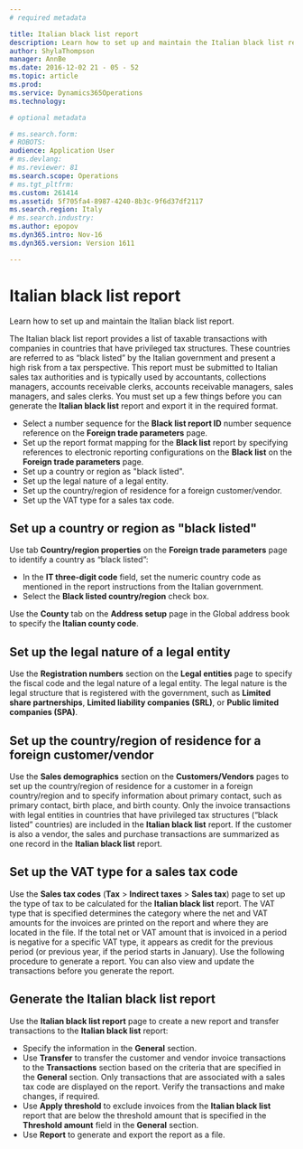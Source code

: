 ```yaml
---
# required metadata

title: Italian black list report
description: Learn how to set up and maintain the Italian black list report.
author: ShylaThompson
manager: AnnBe
ms.date: 2016-12-02 21 - 05 - 52
ms.topic: article
ms.prod: 
ms.service: Dynamics365Operations
ms.technology: 

# optional metadata

# ms.search.form: 
# ROBOTS: 
audience: Application User
# ms.devlang: 
# ms.reviewer: 81
ms.search.scope: Operations
# ms.tgt_pltfrm: 
ms.custom: 261414
ms.assetid: 5f705fa4-8987-4240-8b3c-9f6d37df2117
ms.search.region: Italy
# ms.search.industry: 
ms.author: epopov
ms.dyn365.intro: Nov-16
ms.dyn365.version: Version 1611

---
```


# Italian black list report

Learn how to set up and maintain the Italian black list report.

The Italian black list report provides a list of taxable transactions with companies in countries that have privileged tax structures. These countries are referred to as “black listed” by the Italian government and present a high risk from a tax perspective. This report must be submitted to Italian sales tax authorities and is typically used by accountants, collections managers, accounts receivable clerks, accounts receivable managers, sales managers, and sales clerks. You must set up a few things before you can generate the **Italian black list** report and export it in the required format.

-   Select a number sequence for the **Black list report ID** number sequence reference on the **Foreign trade parameters** page.
-   Set up the report format mapping for the **Black list** report by specifying references to electronic reporting configurations on the **Black list** on the **Foreign trade parameters** page.
-   Set up a country or region as "black listed".
-   Set up the legal nature of a legal entity.
-   Set up the country/region of residence for a foreign customer/vendor.
-   Set up the VAT type for a sales tax code.

## Set up a country or region as "black listed"
Use tab **Country/region properties** on the **Foreign trade parameters** page to identify a country as “black listed”:

-   In the **IT three-digit code** field, set the numeric country code as mentioned in the report instructions from the Italian government.
-   Select the **Black listed country/region** check box.

Use the **County** tab on the **Address setup** page in the Global address book to specify the **Italian county code**.

## Set up the legal nature of a legal entity
Use the **Registration numbers** section on the **Legal entities** page to specify the fiscal code and the legal nature of a legal entity. The legal nature is the legal structure that is registered with the government, such as **Limited share partnerships**, **Limited liability companies (SRL)**, or **Public limited companies (SPA)**.

## Set up the country/region of residence for a foreign customer/vendor
Use the **Sales demographics** section on the **Customers/Vendors** pages to set up the country/region of residence for a customer in a foreign country/region and to specify information about primary contact, such as primary contact, birth place, and birth county. Only the invoice transactions with legal entities in countries that have privileged tax structures (“black listed” countries) are included in the **Italian black list** report. If the customer is also a vendor, the sales and purchase transactions are summarized as one record in the **Italian black list** report.

## Set up the VAT type for a sales tax code
Use the **Sales tax codes** (**Tax** &gt; **Indirect taxes** &gt; **Sales tax**) page to set up the type of tax to be calculated for the **Italian black list** report. The VAT type that is specified determines the category where the net and VAT amounts for the invoices are printed on the report and where they are located in the file. If the total net or VAT amount that is invoiced in a period is negative for a specific VAT type, it appears as credit for the previous period (or previous year, if the period starts in January). Use the following procedure to generate a report. You can also view and update the transactions before you generate the report.

## Generate the Italian black list report
Use the **Italian black list report** page to create a new report and transfer transactions to the **Italian black list** report:

-   Specify the information in the **General** section.
-   Use **Transfer** to transfer the customer and vendor invoice transactions to the **Transactions** section based on the criteria that are specified in the **General** section. Only transactions that are associated with a sales tax code are displayed on the report. Verify the transactions and make changes, if required.
-   Use **Apply threshold** to exclude invoices from the **Italian black list** report that are below the threshold amount that is specified in the **Threshold amount** field in the **General** section.
-   Use **Report** to generate and export the report as a file.


